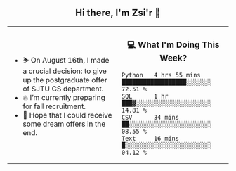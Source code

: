<h2 align="center"> Hi there, I'm Zsi'r 👋 </h2>

<table>
    <tr>
        <td valign="center" width="50%">
            <ul>
                <li> ⛷️ On August 16th, I made a crucial decision: to give up the postgraduate offer of SJTU CS department.</li>
                <li> 🔥 I’m currently preparing for fall recruitment.</li>
                <li> 🙏 Hope that I could receive some dream offers in the end.</li>
            </ul>
        </td>
       <td valign="top" width="50%">

<h3 align="center"> 💻 What I'm Doing This Week? </h3>

<!--START_SECTION:waka-->

```text
Python   4 hrs 55 mins   ██████████████████░░░░░░░   72.51 %
SQL      1 hr            ███▓░░░░░░░░░░░░░░░░░░░░░   14.81 %
CSV      34 mins         ██░░░░░░░░░░░░░░░░░░░░░░░   08.55 %
Text     16 mins         █░░░░░░░░░░░░░░░░░░░░░░░░   04.12 %
```

<!--END_SECTION:waka-->
</td></tr>
</table>

